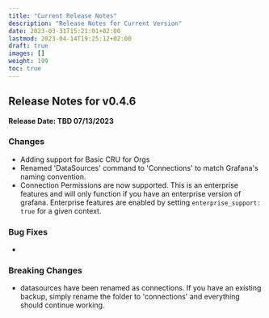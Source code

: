 ```yaml
---
title: "Current Release Notes"
description: "Release Notes for Current Version"
date: 2023-03-31T15:21:01+02:00
lastmod: 2023-04-14T19:25:12+02:00
draft: true
images: []
weight: 199
toc: true
---
```


##  Release Notes for v0.4.6

**Release Date: TBD 07/13/2023**


### Changes
  - Adding support for Basic CRU for Orgs
  - Renamed 'DataSources' command to 'Connections' to match Grafana's naming convention.
  - Connection Permissions are now supported.  This is an enterprise features and will only function if you have an enterprise version of grafana.  Enterprise features are enabled by setting `enterprise_support: true` for a given context.


### Bug Fixes
  -


### Breaking Changes
  - datasources have been renamed as connections.  If you have an existing backup, simply rename the folder to 'connections' and everything should continue working.

